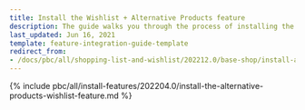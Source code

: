 ```yaml
---
title: Install the Wishlist + Alternative Products feature
description: The guide walks you through the process of installing the Alternative products and Wishlist features into the project.
last_updated: Jun 16, 2021
template: feature-integration-guide-template
redirect_from:
- /docs/pbc/all/shopping-list-and-wishlist/202212.0/base-shop/install-and-upgrade/install-the-wishlist-alternative-products-feature.html
---
```


{% include pbc/all/install-features/202204.0/install-the-alternative-products-wishlist-feature.md %} <!-- To edit, see /_includes/pbc/all/install-features/202204.0/install-the-alternative-products-wishlist-feature.md -->
